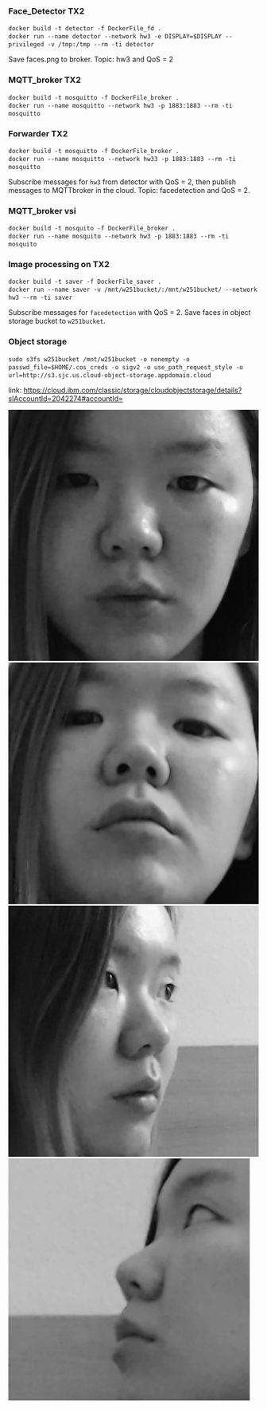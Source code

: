 
### Face_Detector TX2
   	docker build -t detector -f DockerFile_fd .
   	docker run --name detector --network hw3 -e DISPLAY=$DISPLAY --privileged -v /tmp:/tmp --rm -ti detector

  Save faces.png to broker. Topic: hw3 and QoS = 2
    
### MQTT_broker TX2
	docker build -t mosquitto -f DockerFile_broker .
   	docker run --name mosquitto --network hw3 -p 1883:1883 --rm -ti mosquitto
	
### Forwarder TX2
	docker build -t mosquitto -f DockerFile_broker .
   	docker run --name mosquitto --network hw33 -p 1883:1883 --rm -ti mosquitto    
   
   Subscribe messages for `hw3` from detector with QoS = 2, then publish messages to MQTTbroker in the cloud. Topic: facedetection and QoS = 2.
    
### MQTT_broker vsi
	docker build -t mosquito -f DockerFile_broker .
	docker run --name mosquito --network hw3 -p 1883:1883 --rm -ti mosquito

### Image processing on TX2

	docker build -t saver -f DockerFile_saver .
	docker run --name saver -v /mnt/w251bucket/:/mnt/w251bucket/ --network hw3 --rm -ti saver
 
  Subscribe messages for `facedetection` with QoS = 2. Save faces in object storage bucket to `w251bucket`.
   
### Object storage

	sudo s3fs w251bucket /mnt/w251bucket -o nonempty -o passwd_file=$HOME/.cos_creds -o sigv2 -o use_path_request_style -o url=http://s3.sjc.us.cloud-object-storage.appdomain.cloud
	
  link: https://cloud.ibm.com/classic/storage/cloudobjectstorage/details?slAccountId=2042274#accountId=
  
![image](img1015.png)
![image](img1031.png)
![image](img1067.png)
![image](img1086.png)

